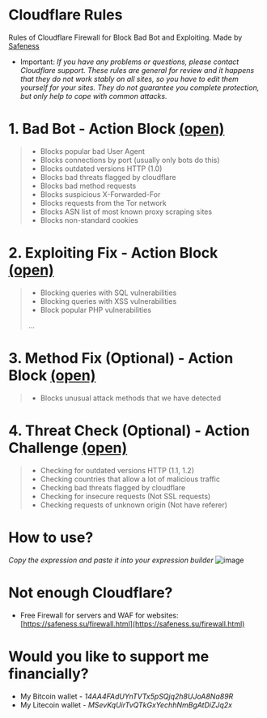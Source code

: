 # Cloudflare Rules
Rules of Cloudflare Firewall for Block Bad Bot and Exploiting. Made by [Safeness](https://safeness.su)

* Important: *If you have any problems or questions, please contact Cloudflare support. These rules are general for review and it happens that they do not work stably on all sites, so you have to edit them yourself for your sites. They do not guarantee you complete protection, but only help to cope with common attacks.*

# 1. Bad Bot - Action Block [(open)](https://github.com/SocolSRT/cloudflare-rules/blob/main/Bad%20Bot%20-%20Block.txt)
> * Blocks popular bad User Agent
> * Blocks connections by port (usually only bots do this)
> * Blocks outdated versions HTTP (1.0)
> * Blocks bad threats flagged by cloudflare
> * Blocks bad method requests
> * Blocks suspicious X-Forwarded-For
> * Blocks requests from the Tor network
> * Blocks ASN list of most known proxy scraping sites
> * Blocks non-standard cookies

# 2. Exploiting Fix - Action Block [(open)](https://github.com/SocolSRT/cloudflare-rules/blob/main/Exploiting%20Fix%20-%20Block.txt)
> * Blocking queries with SQL vulnerabilities
> * Blocking queries with XSS vulnerabilities
> * Block popular PHP vulnerabilities
> 
> ...

# 3. Method Fix (Optional) - Action Block [(open)](https://github.com/SocolSRT/cloudflare-rules/blob/main/Method%20Fix%20-%20Block.txt)
> * Blocks unusual attack methods that we have detected

# 4. Threat Check (Optional) - Action Challenge [(open)](https://github.com/SocolSRT/cloudflare-rules/blob/main/Threat%20Check%20-%20Challenge.txt)
> * Checking for outdated versions HTTP (1.1, 1.2)
> * Checking countries that allow a lot of malicious traffic
> * Checking bad threats flagged by cloudflare
> * Checking for insecure requests (Not SSL requests)
> * Checking requests of unknown origin (Not have referer)

# How to use?
*Copy the expression and paste it into your expression builder*
![image](https://user-images.githubusercontent.com/55624740/161973398-05e74f0c-f72c-4c71-afa4-46987801f3c8.png)

# Not enough Cloudflare?
* Free Firewall for servers and WAF for websites:
[https://safeness.su/firewall.html](https://safeness.su/firewall.html)

# Would you like to support me financially?
* My Bitcoin wallet - *14AA4FAdUYnTVTx5pSQjq2h8UJoA8Na89R*
* My Litecoin wallet - *MSevKqUirTvQTkGxYechhNmBgAtDiZJq2x*
